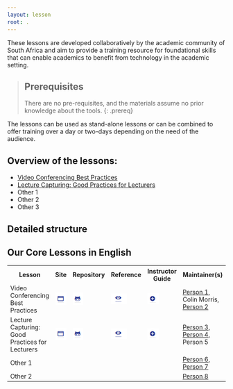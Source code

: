 ```yaml
---
layout: lesson
root: .
---
```


These lessons are developed collaboratively by the academic community of South Africa and aim to provide a training resource for foundational skills that can enable academics to benefit from technology in the academic setting.


> ## Prerequisites
>
> There are no pre-requisites, and the materials assume no prior knowledge about the tools.
{: .prereq}

The lessons can be used as stand-alone lessons or can be combined to offer training over a day or two-days depending on the need of the audience.

## Overview of the lessons:

  * [Video Conferencing Best Practices](https://tenet-rccpii.github.io/video-conferencing-best-practices/)
  * [Lecture Capturing: Good Practices for Lecturers](https://tenet-rccpii.github.io/good-practice-guide-lecture-capturing/)
  * Other 1
  * Other 2
  * Other 3

## Detailed structure

<h2>Our Core Lessons in English</h2>

<table class="table table-striped" style="width: 100%; max-width: 100%">
  <tr>
    <th>Lesson</th>
    <th>Site</th>
    <th>Repository</th>
    <th>Reference</th>
    <th>Instructor Guide</th>
    <th>Maintainer(s)</th>
  </tr>

  <tr>
    <td id="video">Video Conferencing Best Practices</td>
    <td><a href="https://tenet-rccpii.github.io/video-conferencing-best-practices/" target="_blank" title="Video Conferencing Best Practices"><img src="assets/img/browser.png"></a></td>
    <td><a href="https://github.com/TENET-RCCPII/video-conferencing-best-practices" target="_blank" title="Video Conferencing Best Practices"><img src="assets/img/github.png"></a></td>
    <td><a href="https://tenet-rccpii.github.io/video-conferencing-best-practices/reference.html" target="_blank" title="Video Conferencing Best Practices Reference"><img src="assets/img/eye.png"></a></td>
    <td><a href="https://tenet-rccpii.github.io/video-conferencing-best-practices/guide/index.html" target="_bank"  title="Video Conferencing Best Practices Instructor Guide"><img src="assets/img/more.png"></a></td>
    <td>
      <a href="{{site.baseurl}}/team/#devenyi_gabriel">Person 1</a>,
      Colin Morris,
      <a href="{{site.baseurl}}/team/#pitchers_w">Person 2</a>
    </td>
  </tr>

  <tr id="lecture-capture">
    <td>Lecture Capturing: Good Practices for Lecturers</td>
    <td><a href="https://github.com/TENET-RCCPII/good-practice-guide-lecture-capturing" target="_blank"  title="Lecture Capturing"><img src="assets/img/browser.png"></a></td>
    <td><a href="https://tenet-rccpii.github.io/good-practice-guide-lecture-capturing/" target="_blank" title="Lecture Capturing"><img src="assets/img/github.png"></a></td>
    <td><a href="https://tenet-rccpii.github.io/good-practice-guide-lecture-capturing/reference.html" target="_blank"  title="Lecture Capturing"><img src="assets/img/eye.png"></a></td>
    <td><a href="https://tenet-rccpii.github.io/good-practice-guide-lecture-capturing/guide/index.html" target="_bank"  title="Lecture Capturing Instructor Guide"><img src="assets/img/more.png"></a></td>
    <td>
      <a href="{{site.baseurl}}/team/#gonzalez_ivan">Person 3</a>,
     <a href="{{site.baseurl}}/team/#huang_daisie">Person 4</a>, Person 5
    </td>
  </tr>

  <tr id="python">
    <td>Other 1 </td>
    <td><a href="{{site.github_io_url}}/python-novice-inflammation" target="_blank" class="icon-browser" title="Programming with Python"></a></td>
    <td><a href="{{site.github_url}}/python-novice-inflammation" target="_blank" class="icon-github" title="Programming with Python"></a></td>
    <td><a href="{{site.github_io_url}}/python-novice-inflammation/reference" target="_blank" class="icon-eye" title="Programming with Python"></a></td>
    <td><a href="{{site.github_io_url}}/python-novice-inflammation/guide/" target="_bank" class="icon-circle-with-plus" title="The Python Inflammation Instructor Guide"></a></td>
    <td>
      <a href="{{site.baseurl}}/team/#bekolay_trevor">Person 6</a>,
      <a href="{{site.baseurl}}/team/#staneva_valentina">Person 7</a>
    </td>
  </tr>

  <tr id="python-gap">
      <td>Other 2</td>
      <td><a href="{{site.github_io_url}}/python-novice-gapminder" target="_blank" class="icon-browser" title="Plotting and Programming in Python"></a></td>
      <td><a href="{{site.github_url}}/python-novice-gapminder" target="_blank" class="icon-github" title="Plotting and Programming in Python"></a></td>
      <td><a href="{{site.github_io_url}}/python-novice-gapminder/reference" target="_blank" class="icon-eye" title="Plotting and Programming in Python"></a></td>
      <td><a href="{{site.github_io_url}}/python-novice-gapminder/guide/" target="_bank" class="icon-circle-with-plus" title="The Python Gapminder Instructor Guide"></a></td>
      <td>
          <a href="{{site.baseurl}}/team/#moore_nathan">Person 8</a>
      </td>
  </tr>

</table>

